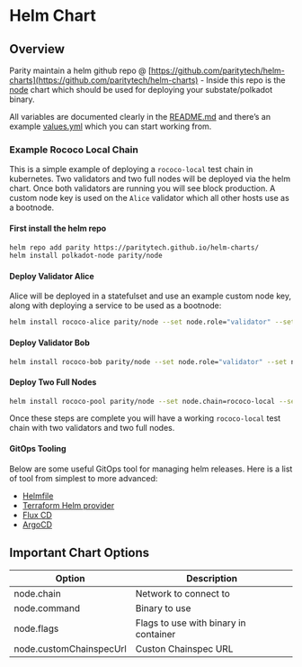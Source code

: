 # Helm Chart

## Overview

Parity maintain a helm github repo @ [https://github.com/paritytech/helm-charts](https://github.com/paritytech/helm-charts) - Inside this repo is the [node](https://github.com/paritytech/helm-charts/tree/main/charts/node) chart which should be used for deploying your substate/polkadot binary.

All variables are documented clearly in the [README.md](https://github.com/paritytech/helm-charts/blob/main/charts/node/README.md) and there’s an example [values.yml](https://github.com/paritytech/helm-charts/blob/main/charts/node/values.yaml) which you can start working from.

### Example Rococo Local Chain

This is a simple example of deploying a `rococo-local` test chain in kubernetes. Two validators and two full nodes will be deployed via the helm chart. Once both validators are running you will see block production. A custom node key is used on the `Alice` validator which all other hosts use as a bootnode.

#### First install the helm repo

```bash
helm repo add parity https://paritytech.github.io/helm-charts/
helm install polkadot-node parity/node
```

#### Deploy Validator Alice

Alice will be deployed in a statefulset and use an example custom node key, along with deploying a service to be used as a bootnode:

```bash
helm install rococo-alice parity/node --set node.role="validator" --set node.customNodeKey="91cb59d86820419075b08e3043cd802ba3506388d8b161d2d4acd203af5194c1" --set node.chain=rococo-local --set node.perNodeServices.relayP2pService.enabled=true --set node.perNodeServices.relayP2pService.port=30333 --set node.flags="--alice --rpc-external --ws-external --rpc-cors all --rpc-methods=unsafe"
```

#### Deploy Validator Bob

```bash
helm install rococo-bob parity/node --set node.role="validator" --set node.chain=rococo-local --set node.flags="--bob --bootnodes '/dns4/rococo-alice-node-0-relay-chain-p2p/tcp/30333/p2p/12D3KooWMeR4iQLRBNq87ViDf9W7f6cc9ydAPJgmq48rAH116WoC'"
```

#### Deploy Two Full Nodes

```bash
helm install rococo-pool parity/node --set node.chain=rococo-local --set node.replicas=2 --set node.flags="--bootnodes '/dns4/rococo-alice-node-0-relay-chain-p2p/tcp/30333/p2p/12D3KooWMeR4iQLRBNq87ViDf9W7f6cc9ydAPJgmq48rAH116WoC'"
```

Once these steps are complete you will have a working `rococo-local` test chain with two validators and two full nodes.

#### GitOps Tooling

Below are some useful GitOps tool for managing helm releases. Here is a list of tool from simplest to more advanced:

- [Helmfile](https://github.com/roboll/helmfile)
- [Terraform Helm provider](https://registry.terraform.io/providers/hashicorp/helm/latest/docs)
- [Flux CD](https://fluxcd.io/)
- [ArgoCD](https://argo-cd.readthedocs.io/en/stable/)

## Important Chart Options

| Option                  | Description                           |
| ----------------------- | ------------------------------------- |
| node.chain              | Network to connect to                 |
| node.command            | Binary to use                         |
| node.flags              | Flags to use with binary in container |
| node.customChainspecUrl | Custon Chainspec URL                  |
